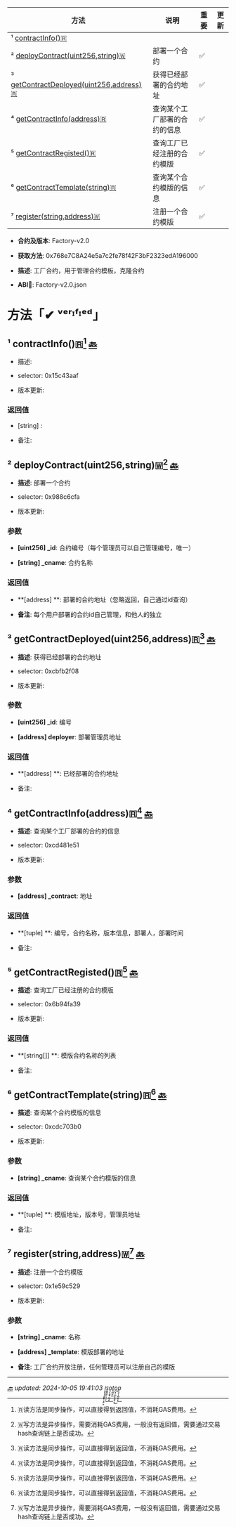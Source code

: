 | <b id="home">方法</b>   | 说明  | 重要  | 更新    |
|-------|-------|-------|-------|
| ¹ [contractInfo()🇷](#contractInfo()🇷)|  |  |  |
| ² [deployContract(uint256,string)🇼](#deployContract(uint256,string)🇼)| 部署一个合约 | ✅ |  |
| ³ [getContractDeployed(uint256,address)🇷](#getContractDeployed(uint256,address)🇷)| 获得已经部署的合约地址 | ✅ |  |
| ⁴ [getContractInfo(address)🇷](#getContractInfo(address)🇷)| 查询某个工厂部署的合约的信息 | ✅ |  |
| ⁵ [getContractRegisted()🇷](#getContractRegisted()🇷)| 查询工厂已经注册的合约模版 | ✅ |  |
| ⁶ [getContractTemplate(string)🇷](#getContractTemplate(string)🇷)| 查询某个合约模版的信息 | ✅ |  |
| ⁷ [register(string,address)🇼](#register(string,address)🇼)| 注册一个合约模版 | ✅ |  |

- **合约及版本**: Factory-v2.0

- **获取方法**: 0x768e7C8A24e5a7c2fe78f42F3bF2323edA196000

- **描述**: 工厂合约，用于管理合约模板，克隆合约

- **ABI📝**: Factory-v2.0.json

# 方法「✔ ᵛᵉʳᶦᶠᶦᵉᵈ」

## ¹ <b id="contractInfo()🇷">contractInfo()🇷</b>[^1]  [🔙](#home)
- 描述: 

- selector: 0x15c43aaf

- 版本更新: 

### 返回值

- [string] : 

- 备注: 

## ² <b id="deployContract(uint256,string)🇼">deployContract(uint256,string)🇼</b>[^2]  [🔙](#home)
- **描述**: 部署一个合约

- selector: 0x988c6cfa

- 版本更新: 

### 参数

- **[uint256] _id**: 合约编号（每个管理员可以自己管理编号，唯一）

- **[string] _cname**: 合约名称

### 返回值

- **[address] **: 部署的合约地址（忽略返回，自己通过id查询）

- **备注**: 每个用户部署的合约id自己管理，和他人的独立

## ³ <b id="getContractDeployed(uint256,address)🇷">getContractDeployed(uint256,address)🇷</b>[^1]  [🔙](#home)
- **描述**: 获得已经部署的合约地址

- selector: 0xcbfb2f08

- 版本更新: 

### 参数

- **[uint256] _id**: 编号

- **[address] deployer**: 部署管理员地址

### 返回值

- **[address] **: 已经部署的合约地址

- 备注: 

## ⁴ <b id="getContractInfo(address)🇷">getContractInfo(address)🇷</b>[^1]  [🔙](#home)
- **描述**: 查询某个工厂部署的合约的信息

- selector: 0xcd481e51

- 版本更新: 

### 参数

- **[address] _contract**: 地址

### 返回值

- **[tuple] **: 编号，合约名称，版本信息，部署人，部署时间

- 备注: 

## ⁵ <b id="getContractRegisted()🇷">getContractRegisted()🇷</b>[^1]  [🔙](#home)
- **描述**: 查询工厂已经注册的合约模版

- selector: 0x6b94fa39

- 版本更新: 

### 返回值

- **[string[]] **: 模版合约名称的列表

- 备注: 

## ⁶ <b id="getContractTemplate(string)🇷">getContractTemplate(string)🇷</b>[^1]  [🔙](#home)
- **描述**: 查询某个合约模版的信息

- selector: 0xcdc703b0

- 版本更新: 

### 参数

- **[string] _cname**: 查询某个合约模版的信息

### 返回值

- **[tuple] **: 模版地址，版本号，管理员地址

- 备注: 

## ⁷ <b id="register(string,address)🇼">register(string,address)🇼</b>[^2]  [🔙](#home)
- **描述**: 注册一个合约模版

- selector: 0x1e59c529

- 版本更新: 

### 参数

- **[string] _cname**: 名称

- **[address] _template**: 模版部署的地址

- **备注**: 工厂合约开放注册，任何管理员可以注册自己的模版

___

*[🔙](#home) updated: 2024-10-05 19:41:03    i̧͎̩̦̯͓͓͔̯̦̭s͖̰̫͈̬͕̱̠͜o̖̗̩̬̥͖͕̝͢t̢͖̤̙̲o̪͉͕̲͔͉͈̥͕͜p̘̞͎̪̩̤͓͢*



[^1]: 🇷读方法是同步操作，可以直接得到返回值，不消耗GAS费用。
[^2]: 🇼写方法是异步操作，需要消耗GAS费用，一般没有返回值，需要通过交易hash查询链上是否成功。
